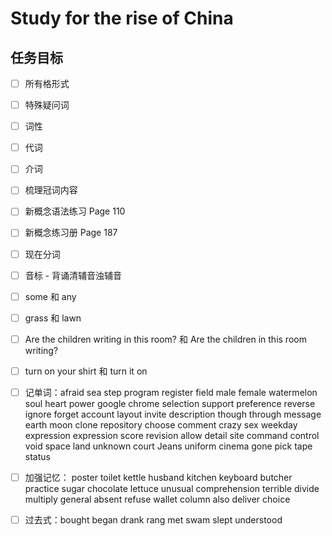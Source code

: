 # Study for the rise of China

## 任务目标

- [ ] 所有格形式

- [ ] 特殊疑问词

- [ ] 词性

- [ ] 代词

- [ ] 介词

- [ ] 梳理冠词内容

- [ ] 新概念语法练习 Page 110

- [ ] 新概念练习册 Page 187

- [ ] 现在分词

- [ ] 音标 - 背诵清辅音浊辅音

- [ ] some 和 any

- [ ] grass 和 lawn

- [ ] Are the children writing in this room? 和 Are the children in this room writing?

- [ ] turn on your shirt 和 turn it on

- [ ] 记单词：afraid sea step program register field male female watermelon soul heart power google chrome selection support preference reverse ignore forget account layout invite description though through message earth moon clone repository choose comment crazy sex weekday expression expression score revision allow detail site command control void space land unknown court Jeans uniform cinema gone pick tape status

- [ ] 加强记忆： poster toilet kettle husband kitchen keyboard butcher practice sugar chocolate lettuce unusual comprehension terrible divide multiply general absent refuse wallet column also deliver choice

- [ ] 过去式：bought began drank rang met swam slept understood
